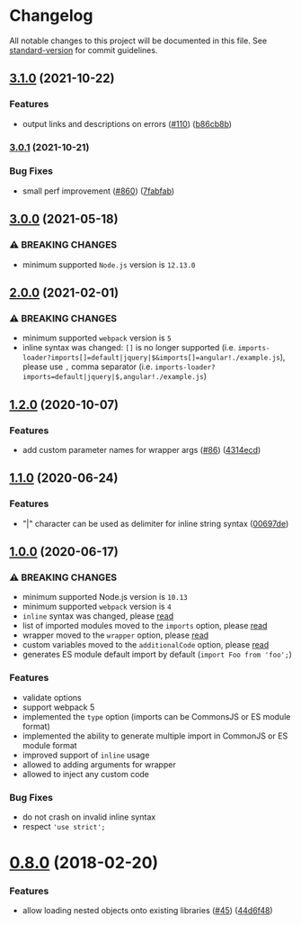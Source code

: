 # Changelog

All notable changes to this project will be documented in this file. See [standard-version](https://github.com/conventional-changelog/standard-version) for commit guidelines.

## [3.1.0](https://github.com/webpack-contrib/imports-loader/compare/v3.0.1...v3.1.0) (2021-10-22)


### Features

* output links and descriptions on errors ([#110](https://github.com/webpack-contrib/imports-loader/issues/110)) ([b86cb8b](https://github.com/webpack-contrib/imports-loader/commit/b86cb8b9d22a397261d4fd3599f9a850084dd8cf))

### [3.0.1](https://github.com/webpack-contrib/imports-loader/compare/v3.0.0...v3.0.1) (2021-10-21)


### Bug Fixes

* small perf improvement ([#860](https://github.com/webpack-contrib/imports-loader/issues/860)) ([7fabfab](https://github.com/webpack-contrib/imports-loader/commit/7fabfab4b5eaf3326af8fbfc554ec0b0b4927fa9))

## [3.0.0](https://github.com/webpack-contrib/imports-loader/compare/v2.0.0...v3.0.0) (2021-05-18)

### ⚠ BREAKING CHANGES

* minimum supported `Node.js` version is `12.13.0`

## [2.0.0](https://github.com/webpack-contrib/imports-loader/compare/v1.2.0...v2.0.0) (2021-02-01)

### ⚠ BREAKING CHANGES

* minimum supported `webpack` version is `5`
* inline syntax was changed: `[]` is no longer supported (i.e. `imports-loader?imports[]=default|jquery|$&imports[]=angular!./example.js`), please use `,` comma separator (i.e. `imports-loader?imports=default|jquery|$,angular!./example.js`)

## [1.2.0](https://github.com/webpack-contrib/imports-loader/compare/v1.1.0...v1.2.0) (2020-10-07)


### Features

* add custom parameter names for wrapper args ([#86](https://github.com/webpack-contrib/imports-loader/issues/86)) ([4314ecd](https://github.com/webpack-contrib/imports-loader/commit/4314ecd2b853dec1a4f5a3fa76f8559167732cb5))

## [1.1.0](https://github.com/webpack-contrib/imports-loader/compare/v1.0.0...v1.1.0) (2020-06-24)


### Features

* "|" character can be used as delimiter for inline string syntax ([00697de](https://github.com/webpack-contrib/imports-loader/commit/00697dee3d0108bf632b3f82bd3adc62bd7aa907))

## [1.0.0](https://github.com/webpack-contrib/imports-loader/compare/v0.8.0...v1.0.0) (2020-06-17)


### ⚠ BREAKING CHANGES

* minimum supported Node.js version is `10.13`
* minimum supported `webpack` version is `4`
* `inline` syntax was changed, please [read](https://github.com/webpack-contrib/imports-loader#inline)
* list of imported modules moved to the `imports` option, please [read](https://github.com/webpack-contrib/imports-loader#imports)
* wrapper moved to the `wrapper` option, please [read](https://github.com/webpack-contrib/imports-loader#wrapper)
* custom variables moved to the `additionalCode` option, please [read](https://github.com/webpack-contrib/imports-loader#additionalcode)
* generates ES module default import by default (`import Foo from 'foo';`)

### Features

* validate options
* support webpack 5
* implemented the `type` option (imports can be CommonsJS or ES module format)
* implemented the ability to generate multiple import in CommonJS or ES module format
* improved support of `inline` usage
* allowed to adding arguments for wrapper
* allowed to inject any custom code

### Bug Fixes

* do not crash on invalid inline syntax
* respect `'use strict';`


<a name="0.8.0"></a>
# [0.8.0](https://github.com/webpack-contrib/imports-loader/compare/v0.7.1...v0.8.0) (2018-02-20)


### Features

* allow loading nested objects onto existing libraries ([#45](https://github.com/webpack-contrib/imports-loader/issues/45)) ([44d6f48](https://github.com/webpack-contrib/imports-loader/commit/44d6f48))
